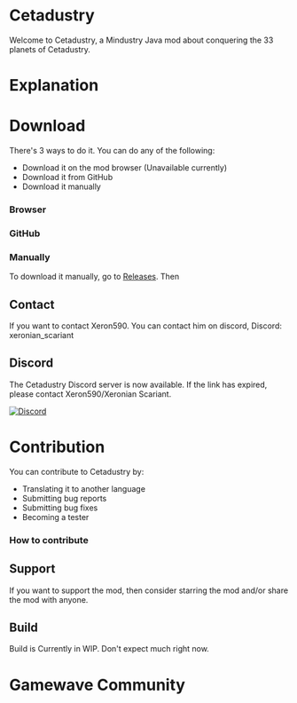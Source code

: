 # Cetadustry
Welcome to Cetadustry, a Mindustry Java mod about conquering the 33 planets of Cetadustry.

# Explanation

# Download
There's 3 ways to do it. You can do any of the following:
- Download it on the mod browser (Unavailable currently)
- Download it from GitHub
- Download it manually

### Browser

### GitHub

### Manually 
To download it manually, go to [Releases](https://github.com/Xeron590/Cetadustry/releases). Then 

## Contact
If you want to contact Xeron590. You can contact him on discord, Discord: xeronian_scariant

## Discord
The Cetadustry Discord server is now available. If the link has expired, please contact Xeron590/Xeronian Scariant.

[![Discord](https://img.shields.io/discord/992823731409928193?logo=discord&logoColor=white&label=Discord&labelColor=7289DA)](https://discord.gg/BzjzCrxv)

# Contribution
You can contribute to Cetadustry by:
- Translating it to another language
- Submitting bug reports
- Submitting bug fixes
- Becoming a tester

### How to contribute

## Support
If you want to support the mod, then consider starring the mod and/or share the mod with anyone.

## Build

Build is Currently in WIP. Don't expect much right now.

# Gamewave Community

